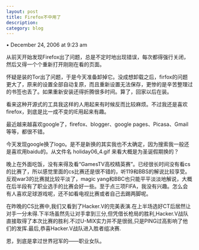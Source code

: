 ```yaml
---
layout: post
title: Firefox不中用了
description: 
category: blog
---
```


• December 24, 2006 at 9:23 am

从前天开始发现Firefox出了问题，总是不定时地出现错误，每次都得强行关闭，然后又得一个个重新打开刚刚在看的页面。

怀疑是装的Tor出了问题，于是今天准备卸掉它。没成想卸载之后，firfox的问题更大了，原来的设置全部自动复原，而且重新设置无法保存，更惨的是辛苦整理过的书签也丢了。如果重新安装还得折腾很多时间。算了，回家以后在装。

看来这种开源式的工具我这样的人用起来有时候反而比较麻烦。不过我还是喜欢firefox，到底是比一成不变的IE用起来有趣。

最近越来越喜欢google了，firefox、blogger、google pages、Picasa、Gmail等等，都很不错。

今天发现google换了logo。是不是新换的其实我也不太确定，因为搜索我一般还是喜欢用baidu的。从文件名 holiday06_4.gif 来看大概是为圣诞假期换的？

晚上在外面吃饭，没有来得及看“GamesTV高校精英赛”。已经很长时间没有看cs的比赛了，所以感觉里面的cs比赛还是很不错的，听119和BBS的解说比较享受。反观war3的比赛就比较平淡了，magic yang和BBC也只能平平淡淡地解说，大概在后半段有了职业选手的比赛会好一些。至于点三项FIFA，我没有兴趣。怎么会有人喜欢足球游戏呢，还不如看电视比赛或者自己去踢两脚呢。

在昨晚的CS比赛中,我们又看到了Hacker.V的完美表演.在上半场选好CT后居然让对手一分未得.下半场虽然先让对手拿到三分,但凭借长枪局的胜利,Hacker.V战队直接取得了本次比赛的胜利.不过U-MIX实力并不是很弱,只是PING过高影响了他们的发挥.最后,恭喜Hacker.V战队进入胜者组决赛.

恩，到底是拿过世界冠军的——职业女队。